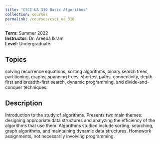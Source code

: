 ```yaml
---
title: "CSCI-UA 310 Basic Algorithms"
collection: courses
permalink: /courses/csci_ua_310
---
```


**Term:** Summer 2022  
**Instructor:** Dr. Areeba Ikram  
**Level:** Undergraduate

## Topics

solving recurrence equations, sorting algorithms, binary search trees, partitioning, graphs, spanning trees, shortest paths, connectivity, depth-first and breadth-first search, dynamic programming, and divide-and-conquer techniques.


## Description

Introduction to the study of algorithms. Presents two main themes: designing appropriate data structures and analyzing the efficiency of the algorithms that use them. Algorithms studied include sorting, searching, graph algorithms, and maintaining dynamic data structures. Homework assignments, not necessarily involving programming.
